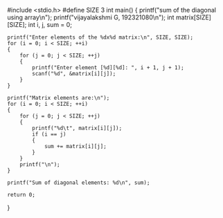 #include <stdio.h>
#define SIZE 3
int main()
{
    printf("sum of the diagonal using array\n");
    printf("vijayalakshmi G, 192321080\n");
    int matrix[SIZE][SIZE];
    int i, j, sum = 0;

    printf("Enter elements of the %dx%d matrix:\n", SIZE, SIZE);
    for (i = 0; i < SIZE; ++i)
    {
        for (j = 0; j < SIZE; ++j)
        {
            printf("Enter element [%d][%d]: ", i + 1, j + 1);
            scanf("%d", &matrix[i][j]);
        }
    }

    printf("Matrix elements are:\n");
    for (i = 0; i < SIZE; ++i)
    {
        for (j = 0; j < SIZE; ++j)
        {
            printf("%d\t", matrix[i][j]);
            if (i == j)
            {
                sum += matrix[i][j];
            }
        }
        printf("\n");
    }

    printf("Sum of diagonal elements: %d\n", sum);

    return 0;
}

